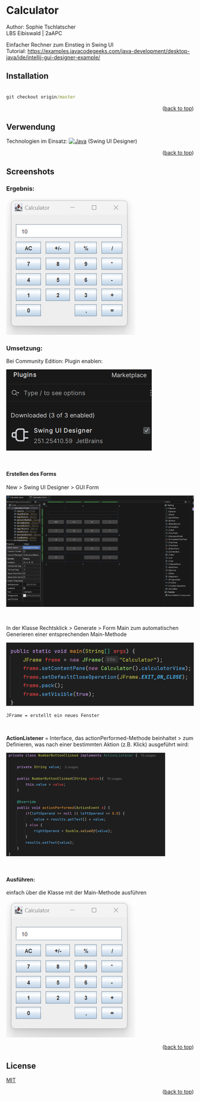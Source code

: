 <a name="readme-top"></a>
# Calculator
Author: Sophie Tschlatscher <br>
LBS Eibiswald | 2aAPC

Einfacher Rechner zum Einstieg in Swing UI<br>
Tutorial: https://examples.javacodegeeks.com/java-development/desktop-java/ide/intellij-gui-designer-example/

## Installation

```cmd

git checkout origin/master

```
<p align="right">(<a href="#readme-top">back to top</a>)</p>

## Verwendung
Technologien im Einsatz: 
[![Java][java.com]][java-url] (Swing UI Designer)

<p align="right">(<a href="#readme-top">back to top</a>)</p>

## Screenshots

### Ergebnis:<br>
![Screen Shot][screenshot-1]

### Umsetzung:<br>

<p> Bei Community Edition: Plugin enablen:</p>

![Screen Shot][screenshot-2]

<br>

#### Erstellen des Forms
<p>New > Swing UI Designer > GUI Form</p>

![Screen Shot][screenshot-3]

<br>

<p>In der Klasse Rechtsklick > Generate > Form Main zum automatischen
Generieren einer entsprechenden Main-Methode</p>

![Screen Shot][screenshot-4]

``` 
JFrame = erstellt ein neues Fenster
```

<br>

<p><b>ActionListener</b> = Interface, das actionPerformed-Methode beinhaltet
> zum Definieren, was nach einer bestimmten Aktion (z.B. Klick) ausgeführt wird:</p>

![Screen Shot][screenshot-5]

<br>

#### Ausführen:
<p>einfach über die Klasse mit der Main-Methode ausführen</p>

![Screen Shot][screenshot-1]



<p align="right">(<a href="#readme-top">back to top</a>)</p>

## License

[MIT](https://choosealicense.com/licenses/mit/)
<p align="right">(<a href="#readme-top">back to top</a>)</p>

<!-- MARKDOWN LINKS & IMAGES -->
<!-- https://www.markdownguide.org/basic-syntax/#reference-style-links -->
[java.com]: https://img.shields.io/badge/Java-ED8B00?style=for-the-badge&logo=openjdk&logoColor=white
[java-url]: https://www.java.com/de/
[screenshot-1]: screenshots/calculator.png
[screenshot-2]: screenshots/enable_plugin.png
[screenshot-3]: screenshots/ui_designer.png
[screenshot-4]: screenshots/main_methode.png
[screenshot-5]: screenshots/action_listener.png
